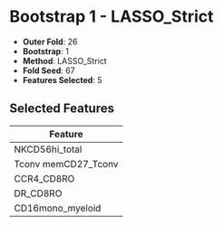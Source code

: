 # Bootstrap 1 - LASSO_Strict

- **Outer Fold**: 26
- **Bootstrap**: 1
- **Method**: LASSO_Strict
- **Fold Seed**: 67
- **Features Selected**: 5

## Selected Features

| Feature |
|---------|
| NKCD56hi_total |
| Tconv memCD27_Tconv |
| CCR4_CD8RO |
| DR_CD8RO |
| CD16mono_myeloid |
